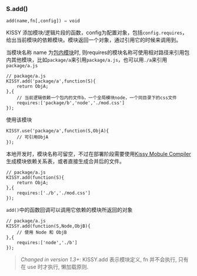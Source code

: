 

### S.add()

`add(name,fn[,config]) ⇒ void`

KISSY 添加模块/逻辑片段的函数，config为配置对象，包括`config.requires`，给出当前模块的依赖模块。模块返回一个对象，通过引用它的时候来调用到。

当模块名称 name 为[包内模块](#loader_config)时, 则requires的模块名称可使用相对路径来引用包内其他模块，比如`package/a`来引用`package/a.js`，也可以用`./a`来引用`package/a.js`

	// package/a.js
	KISSY.add('package/a',function(S){
		return ObjA;
	},{
		// 当前逻辑依赖一个包内的文件b，一个全局模块node，一个同目录下的css文件
		requires:['package/b','node','./mod.css']
	});

使用该模块

	KISSY.use('package/a',function(S,ObjA){
		// 可引用ObjA
	});

本地开发时，模块名称可留空，不过在部署阶段需要使用[Kissy Mobule Compiler](https://github.com/daxingplay/ModuleCompiler)生成模块依赖关系表，或者直接生成合并后的文件。

	// package/a.js
	KISSY.add(function(S){
		return ObjA;
	},{
		requires:['./b','./mod.css']
	});


`add()`中的函数回调可以调用它依赖的模块所返回的对象

	// package/a.js
	KISSY.add(function(S,Node,ObjB){
		// 使用 Node 和 ObjB
	},{
		requires:['node','./b']
	});

> *Changed in version 1.3+*: KISSY.add 表示模块定义, fn 并不会执行, 只有在 use 时才执行, 懒加载原则.
